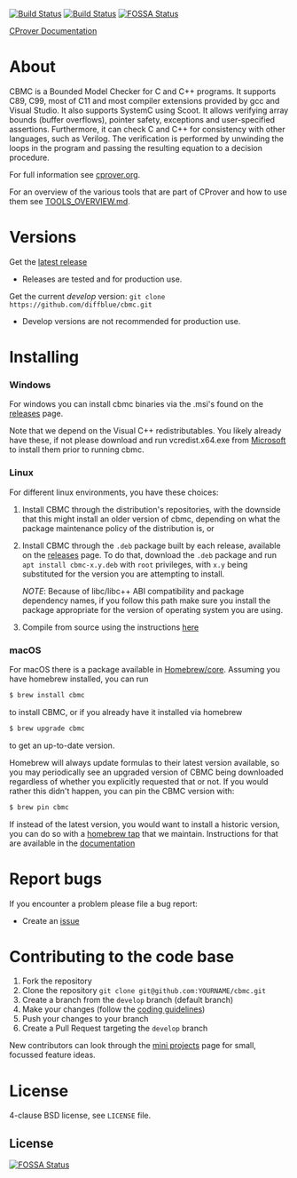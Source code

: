 [![Build Status][coverity_img]][coverity]
[![Build Status][codecov_img]][codecov]
[![FOSSA Status](https://app.fossa.com/api/projects/git%2Bgithub.com%2Fh-inoue%2Fcbmc.svg?type=shield)](https://app.fossa.com/projects/git%2Bgithub.com%2Fh-inoue%2Fcbmc?ref=badge_shield)

[CProver Documentation](https://diffblue.github.io/cbmc/)

About
=====

CBMC is a Bounded Model Checker for C and C++ programs. It supports C89, C99,
most of C11 and most compiler extensions provided by gcc and Visual Studio. It
also supports SystemC using Scoot. It allows verifying array bounds (buffer
overflows), pointer safety, exceptions and user-specified assertions.
Furthermore, it can check C and C++ for consistency with other languages, such
as Verilog. The verification is performed by unwinding the loops in the program
and passing the resulting equation to a decision procedure.

For full information see [cprover.org](http://www.cprover.org/cbmc).

For an overview of the various tools that are part of CProver and
how to use them see [TOOLS_OVERVIEW.md](TOOLS_OVERVIEW.md).


Versions
========

Get the [latest release](https://github.com/diffblue/cbmc/releases)
* Releases are tested and for production use.

Get the current *develop* version: `git clone https://github.com/diffblue/cbmc.git`
* Develop versions are not recommended for production use.

Installing
==========

### Windows

For windows you can install cbmc binaries via the .msi's found on the
[releases](https://github.com/diffblue/cbmc/releases) page.

Note that we depend on the Visual C++ redistributables. You likely
already have these, if not please download and run vcredist.x64.exe from
[Microsoft](https://support.microsoft.com/en-gb/help/2977003/the-latest-supported-visual-c-downloads) to install them prior to running
cbmc.

### Linux

For different linux environments, you have these choices:

1. Install CBMC through the distribution's repositories, with the downside
   that this might install an older version of cbmc, depending on what the
   package maintenance policy of the distribution is, or
2. Install CBMC through the `.deb` package built by each release, available
   on the [releases](https://github.com/diffblue/cbmc/releases) page. To
   do that, download the `.deb` package and run `apt install cbmc-x.y.deb`
   with `root` privileges, with `x.y` being substituted for the version
   you are attempting to install.

   *NOTE*: Because of libc/libc++ ABI compatibility and package
   dependency names, if you follow this path make sure you install the
   package appropriate for the version of operating system you are using.
3. Compile from source using the instructions [here](COMPILING.md)

### macOS

For macOS there is a package available in [Homebrew/core](https://formulae.brew.sh/formula/cbmc).
Assuming you have homebrew installed, you can run

```sh
$ brew install cbmc
```

to install CBMC, or if you already have it installed via homebrew

```sh
$ brew upgrade cbmc
```

to get an up-to-date version.

Homebrew will always update formulas to their latest version available, so you may
periodically see an upgraded version of CBMC being downloaded regardless of whether
you explicitly requested that or not. If you would rather this didn't happen, you
can pin the CBMC version with:

```sh
$ brew pin cbmc
```

If instead of the latest version, you would want to install a historic version, you
can do so with a [homebrew tap](https://github.com/diffblue/homebrew-cbmc) that we
maintain. Instructions for that are available in the [documentation](doc/ADR/homebrew_tap.md)

Report bugs
===========

If you encounter a problem please file a bug report:
* Create an [issue](https://github.com/diffblue/cbmc/issues)

Contributing to the code base
=============================

1. Fork the repository
2. Clone the repository `git clone git@github.com:YOURNAME/cbmc.git`
3. Create a branch from the `develop` branch (default branch)
4. Make your changes (follow the [coding guidelines](https://github.com/diffblue/cbmc/blob/develop/CODING_STANDARD.md))
5. Push your changes to your branch
6. Create a Pull Request targeting the `develop` branch

New contributors can look through the [mini
projects](https://github.com/diffblue/cbmc/blob/develop/FEATURE_IDEAS.md)
page for small, focussed feature ideas.

License
=======
4-clause BSD license, see `LICENSE` file.


[codebuild]: https://us-east-1.console.aws.amazon.com/codesuite/codebuild/projects/cbmc/history?region=us-east-1
[codebuild_img]: https://codebuild.us-east-1.amazonaws.com/badges?uuid=eyJlbmNyeXB0ZWREYXRhIjoiajhxcmNGUEgyV0xZa2ZFaVd3czJmbm1DdEt3QVdJRVdZaGJuMTUwOHFrZUM3eERwS1g4VEQ3Ymw3bmFncldVQXArajlYL1pXbGZNVTdXdndzUHU4Ly9JPSIsIml2UGFyYW1ldGVyU3BlYyI6IkVUUEdWVEt0SUFONlhyNVAiLCJtYXRlcmlhbFNldFNlcmlhbCI6MX0%3D&branch=develop
[codebuild_windows]: https://us-east-1.console.aws.amazon.com/codesuite/codebuild/projects/cbmc-windows/history?region=us-east-1
[codebuild_windows_img]: https://codebuild.us-east-1.amazonaws.com/badges?uuid=eyJlbmNyeXB0ZWREYXRhIjoiTFQ4Q0lCSEc1Rk5NcmlzaFZDdU44Vk8zY0c1VCtIVWMwWnJMRitmVFI5bE94Q3dhekVPMWRobFU2Q0xTTlpDSWZUQ3J1eksrWW1rSll1OExXdll2bExZPSIsIml2UGFyYW1ldGVyU3BlYyI6InpqcloyaEdxbjBiQUtvNysiLCJtYXRlcmlhbFNldFNlcmlhbCI6MX0%3D&branch=develop
[coverity]: https://scan.coverity.com/projects/diffblue-cbmc
[coverity_img]: https://scan.coverity.com/projects/13552/badge.svg
[codecov]: https://codecov.io/gh/diffblue/cbmc
[codecov_img]: https://codecov.io/gh/diffblue/cbmc/branch/develop/graphs/badge.svg


## License
[![FOSSA Status](https://app.fossa.com/api/projects/git%2Bgithub.com%2Fh-inoue%2Fcbmc.svg?type=large)](https://app.fossa.com/projects/git%2Bgithub.com%2Fh-inoue%2Fcbmc?ref=badge_large)